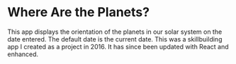 # Where Are the Planets?
This app displays the orientation of the planets in our solar system on the date entered.  The default date is the current date. This was a skillbuilding app I created as a project in 2016.  It has since been updated with React and enhanced.
